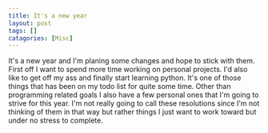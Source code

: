 ```yaml
---
title: It's a new year
layout: post
tags: []
catagories: [Misc]
---
```


It's a new year and I'm planing some changes and hope to stick with them. First off I want to spend more time working on personal projects. I'd also like to get off my ass and finally start learning python. It's one of those things that has been on my todo list for quite some time. Other than programming related goals I also have a few personal ones that I'm going to strive for this year. I'm not really going to call these resolutions since I'm not thinking of them in that way but rather things I just want to work toward but under no stress to complete. 

